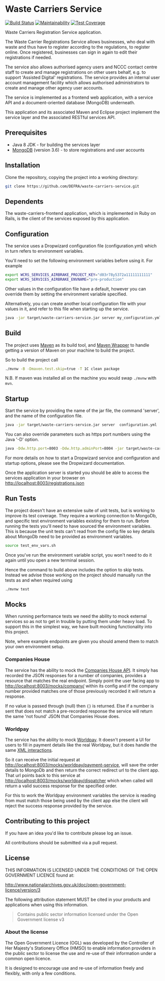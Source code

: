 # Waste Carriers Service

[![Build Status](https://travis-ci.com/DEFRA/waste-carriers-service.svg?branch=develop)](https://travis-ci.com/DEFRA/waste-carriers-service)
[![Maintainability](https://api.codeclimate.com/v1/badges/2931ee9159971050f098/maintainability)](https://codeclimate.com/github/DEFRA/waste-carriers-service/maintainability)
[![Test Coverage](https://api.codeclimate.com/v1/badges/2931ee9159971050f098/test_coverage)](https://codeclimate.com/github/DEFRA/waste-carriers-service/test_coverage)

Waste Carriers Registration Service application.

The Waste Carrier Registrations Service allows businesses, who deal with waste and thus have to register according to the regulations, to register online. Once registered, businesses can sign in again to edit their registrations if needed.

The service also allows authorised agency users and NCCC contact centre staff to create and manage registrations on other users behalf, e.g. to support 'Assisted Digital' registrations. The service provides an internal user account management facility which allows authorised administrators to create and manage other agency user accounts.

The service is implemented as a frontend web application, with a service API and a document-oriented database (MongoDB) underneath.

This application and its associated Maven and Eclipse project implement the service layer and the associated RESTful services API.

## Prerequisites

- Java 8 JDK - for building the services layer
- [MongoDB](http://www.mongodb.org) (version 3.6) - to store registrations and user accounts

## Installation

Clone the repository, copying the project into a working directory:

```bash
git clone https://github.com/DEFRA/waste-carriers-service.git
```

## Dependents

The waste-carriers-frontend application, which is implemented in Ruby on Rails, is the client of the services exposed by this application.

## Configuration

The service uses a Dropwizard configuration file (configuration.yml) which in turn refers to environment variables.

You'll need to set the following environment variables before using it. For example

```bash
export WCRS_SERVICES_AIRBRAKE_PROJECT_KEY="d03r78y5372a11111111111"
export WCRS_SERVICES_AIRBRAKE_ENVNAME="pre-production"
```

Other values in the configuration file have a default, however you can override them by setting the environment variable specified.

Alternatively, you can create another local configuration file with your values in it, and refer to this file when starting up the service.

```bash
java -jar target/waste-carriers-service.jar server my_configuration.yml
```

## Build

The project uses [Maven](https://maven.apache.org/) as its build tool, and [Maven Wrapper](https://github.com/takari/maven-wrapper) to handle getting a version of Maven on your machine to build the project.

So to build the project call

```bash
./mvnw -B -Dmaven.test.skip=true -T 1C clean package
```

N.B. If maven was installed all on the machine you would swap `./mvnw` with `mvn`.

## Startup

Start the service by providing the name of the jar file, the command 'server', and the name of the configuration file.

```bash
java -jar target/waste-carriers-service.jar server  configuration.yml
```

You can also override parameters such as https port numbers using the Java '-D' option.

```bash
java -Ddw.http.port=8003 -Ddw.http.adminPort=8004 -jar target/waste-carriers-service.jar server my_configuration.yml
```

For more details on how to start a Dropwizard service and configuration and startup options, please see the Dropwizard documentation.

Once the application server is started you should be able to access the services application in your browser on <http://localhost:8003/registrations.json>

## Run Tests

The project doesn't have an extensive suite of unit tests, but is working to improve its test coverage. They require a working connection to MongoDb, and specific test environment variables existing for them to run. Before running the tests you'll need to have sourced the environment variables. This is because the unit tests can't read from the config file so key details about MongoDb need to be provided as environment variables.

```bash
source test_env_vars.sh
```

Once you've run the environment variable script, you won't need to do it again until you open a new terminal session.

Hence the command to build above includes the option to skip tests. Instead we advise those working on the project should manually run the tests as and when required using

```bash
./mvnw test
```

## Mocks

When running performance tests we need the ability to mock external services so as not to get in trouble by putting them under heavy load. To support this in the simplest way, we have built mocking functionality into this project.

Note, where example endpoints are given you should amend them to match your own environment setup.

### Companies House

The service has the ability to mock the [Companies House API](https://api.companieshouse.gov.uk/company/). It simply has recorded the JSON responses for a number of companies, provides a resource that matches the real endpoint. Simply point the user facing app to <http://localhost:8003/mocks/company/> within its config and if the company number provided matches one of those previously recorded it will return a response.

If no value is passed through (null) then `{}` is returned. Else if a number is sent that does not match a pre-recorded response the service will return the same 'not found' JSON that Companies House does.

### Worldpay

The service has the ability to mock [Worldpay](http://support.worldpay.com/support/kb/gg/corporate-gateway-guide/content/home.htm). It doesn't present a UI for users to fill in payment details like the real Worldpay, but it does handle the same [XML interactions](https://github.com/DEFRA/waste-carriers-renewals/wiki/Making-a-payment-with-WorldPay).

So it can receive the initial request at <http://localhost:8003/mocks/worldpay/payment-service>, will save the order details to MongoDb and then return the correct redirect url to the client app. That url points back to this service at <http://localhost:8003/mocks/worldpay/dispatcher> which when called will return a valid success response for the specified order.

For this to work the Worldpay environment variables the service is reading from must match those being used by the client app else the client will reject the success response provided by the service.

## Contributing to this project

If you have an idea you'd like to contribute please log an issue.

All contributions should be submitted via a pull request.

## License

THIS INFORMATION IS LICENSED UNDER THE CONDITIONS OF THE OPEN GOVERNMENT LICENCE found at:

<http://www.nationalarchives.gov.uk/doc/open-government-licence/version/3>

The following attribution statement MUST be cited in your products and applications when using this information.

>Contains public sector information licensed under the Open Government license v3

### About the license

The Open Government Licence (OGL) was developed by the Controller of Her Majesty's Stationery Office (HMSO) to enable information providers in the public sector to license the use and re-use of their information under a common open licence.

It is designed to encourage use and re-use of information freely and flexibly, with only a few conditions.
